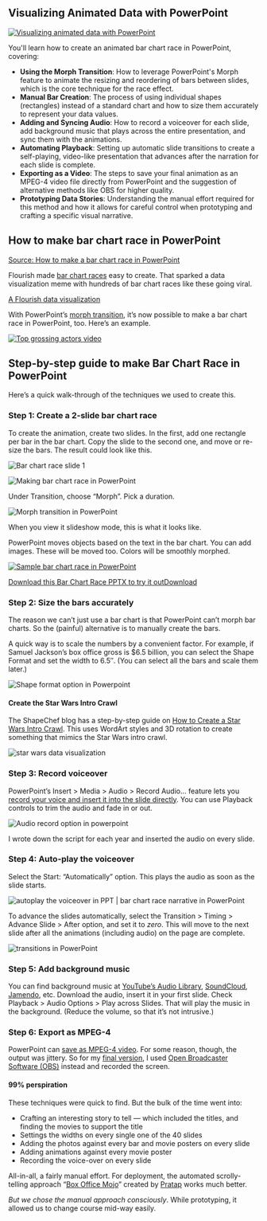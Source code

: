 ## Visualizing Animated Data with PowerPoint

[![Visualizing animated data with PowerPoint](https://i.ytimg.com/vi_webp/umHlPDFVWr0/sddefault.webp)](https://youtu.be/umHlPDFVWr0)

You'll learn how to create an animated bar chart race in PowerPoint, covering:

*   **Using the Morph Transition**: How to leverage PowerPoint's Morph feature to animate the resizing and reordering of bars between slides, which is the core technique for the race effect.
*   **Manual Bar Creation**: The process of using individual shapes (rectangles) instead of a standard chart and how to size them accurately to represent your data values.
*   **Adding and Syncing Audio**: How to record a voiceover for each slide, add background music that plays across the entire presentation, and sync them with the animations.
*   **Automating Playback**: Setting up automatic slide transitions to create a self-playing, video-like presentation that advances after the narration for each slide is complete.
*   **Exporting as a Video**: The steps to save your final animation as an MPEG-4 video file directly from PowerPoint and the suggestion of alternative methods like OBS for higher quality.
*   **Prototyping Data Stories**: Understanding the manual effort required for this method and how it allows for careful control when prototyping and crafting a specific visual narrative.

## How to make bar chart race in PowerPoint

[Source: How to make a bar chart race in PowerPoint](https://blog.gramener.com/bar-chart-race-in-powerpoint/)

Flourish made [bar chart races](https://app.flourish.studio/@flourish/bar-chart-race) easy to create. That sparked a data visualization meme with hundreds of bar chart races like these going viral.

[A Flourish data visualization](https://flourish.studio/?utm_source=showcase&utm_campaign=visualisation/496212)

With PowerPoint’s [morph transition](https://support.office.com/en-us/article/Use-the-Morph-transition-in-PowerPoint-8DD1C7B2-B935-44F5-A74C-741D8D9244EA), it’s now possible to make a bar chart race in PowerPoint, too. Here’s an example.

[![Top grossing actors video](https://i.ytimg.com/vi/nqVVyOLUfa0/0.jpg)](https://youtu.be/nqVVyOLUfa0)

## Step-by-step guide to make Bar Chart Race in PowerPoint

Here’s a quick walk-through of the techniques we used to create this.

### Step 1: Create a 2-slide bar chart race

To create the animation, create two slides. In the first, add one rectangle per bar in the bar chart. Copy the slide to the second one, and move or re-size the bars. The result could look like this.

![Bar chart race slide 1](https://blog.gramener.com/wp-content/uploads/2019/07/Slide1-1024x576.png)

![Making bar chart race in PowerPoint](https://blog.gramener.com/wp-content/uploads/2019/07/Slide2-1024x576.png)

Under Transition, choose “Morph”. Pick a duration.

![Morph transition in PowerPoint](https://blog.gramener.com/wp-content/uploads/2019/07/image.png)

When you view it slideshow mode, this is what it looks like.

PowerPoint moves objects based on the text in the bar chart. You can add images. These will be moved too. Colors will be smoothly morphed.

[![Sample bar chart race in PowerPoint](https://i.ytimg.com/vi/uGQ0_opjmQE/0.jpg)](https://youtu.be/uGQ0_opjmQE)

[Download this Bar Chart Race PPTX to try it out](https://blog.gramener.com/wp-content/uploads/2019/07/tutorial-2.pptx)[Download](https://blog.gramener.com/wp-content/uploads/2019/07/tutorial-2.pptx)

### Step 2: Size the bars accurately

The reason we can’t just use a bar chart is that PowerPoint can’t morph bar charts. So the (painful) alternative is to manually create the bars.

A quick way is to scale the numbers by a convenient factor. For example, if Samuel Jackson’s box office gross is $6.5 billion, you can select the Shape Format and set the width to 6.5″. (You can select all the bars and scale them later.)

![Shape format option in Powerpoint](https://blog.gramener.com/wp-content/uploads/2019/07/image-1.png)

#### Create the Star Wars Intro Crawl

The ShapeChef blog has a step-by-step guide on [How to Create a Star Wars Intro Crawl](https://www.shapechef.com/blog/star-wars-intro-crawl-in-powerpoint-2013). This uses WordArt styles and 3D rotation to create something that mimics the Star Wars intro crawl.

![star wars data visualization](https://blog.gramener.com/wp-content/uploads/2019/07/star-wars-intro-crawl.jpg)

### Step 3: Record voiceover

PowerPoint’s Insert > Media > Audio > Record Audio… feature lets you [record your voice and insert it into the slide directly](https://support.office.com/en-us/article/Add-or-delete-audio-in-your-PowerPoint-presentation-C3B2A9FD-2547-41D9-9182-3DFAA58F1316). You can use Playback controls to trim the audio and fade in or out.

![Audio record option in powerpoint](https://blog.gramener.com/wp-content/uploads/2019/07/image-2.png)

I wrote down the script for each year and inserted the audio on every slide.

### Step 4: Auto-play the voiceover

Select the Start: “Automatically” option. This plays the audio as soon as the slide starts.

![autoplay the voiceover in PPT | bar chart race narrative in PowerPoint](https://blog.gramener.com/wp-content/uploads/2019/07/image-3.png)

To advance the slides automatically, select the Transition > Timing > Advance Slide > After option, and set it to _zero_. This will move to the next slide after all the animations (including audio) on the page are complete.

![transitions in PowerPoint](https://blog.gramener.com/wp-content/uploads/2019/07/image-5.png)

### Step 5: Add background music

You can find background music at [YouTube’s Audio Library](https://www.youtube.com/audiolibrary/music), [SoundCloud](https://soundcloud.com/), [Jamendo](https://www.jamendo.com/), etc. Download the audio, insert it in your first slide. Check Playback > Audio Options > Play across Slides. That will play the music in the background. (Reduce the volume, so that it’s not intrusive.)

### Step 6: Export as MPEG-4

PowerPoint can [save as MPEG-4 video](https://support.office.com/en-us/article/Save-a-presentation-as-a-movie-file-or-MP4-4e1ebcc1-f46b-47b6-922a-bac76c4a5691). For some reason, though, the output was jittery. So for my [final version](https://youtu.be/nqVVyOLUfa0), I used [Open Broadcaster Software (OBS)](https://obsproject.com/) instead and recorded the screen.

#### 99% perspiration

These techniques were quick to find. But the bulk of the time went into:

- Crafting an interesting story to tell — which included the titles, and finding the movies to support the title
- Settings the widths on every single one of the 40 slides
- Adding the photos against every bar and movie posters on every slide
- Adding animations against every movie poster
- Recording the voice-over on every slide

All-in-all, a fairly manual effort. For deployment, the automated scrolly-telling approach “[Box Office Mojo](https://gramener.com/enumter/box-office-mojo-actors/)” created by [Pratap](https://twitter.com/PratapVardhan) works much better.

_But we chose the manual approach consciously_. While prototyping, it allowed us to change course mid-way easily.
